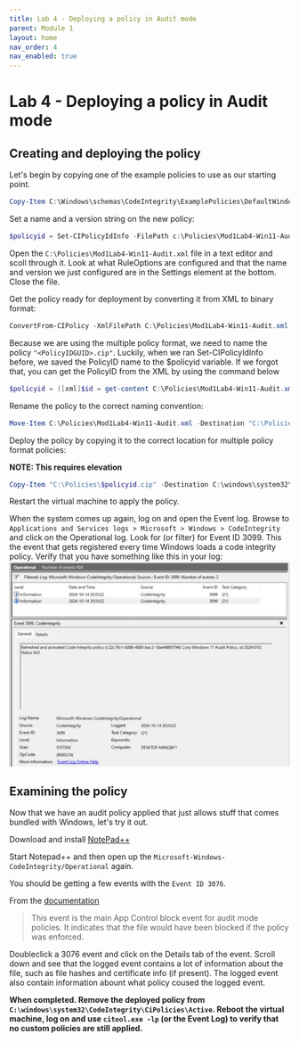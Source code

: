 ```yaml
---
title: Lab 4 - Deploying a policy in Audit mode
parent: Module 1
layout: home
nav_order: 4
nav_enabled: true
---
```


# Lab 4 - Deploying a policy in Audit mode


## Creating and deploying the policy

Let's begin by copying one of the example policies to use as our starting point.

```powershell
Copy-Item C:\Windows\schemas\CodeIntegrity\ExamplePolicies\DefaultWindows_Audit.xml c:\Policies\Mod1Lab4-Win11-Audit.xml -force
```

Set a name and a version string on the new policy:

```powershell
$policyid = Set-CIPolicyIdInfo -FilePath c:\Policies\Mod1Lab4-Win11-Audit.xml -PolicyName "Module 1 Lab 4 Windows 11 Audit Policy" -PolicyId "20241010" -ResetPolicyID
```

Open the `C:\Policies\Mod1Lab4-Win11-Audit.xml` file in a text editor and scoll through it. Look at what RuleOptions are configured and that the name and version we just configured are in the Settings element at the bottom. Close the file.



Get the policy ready for deployment by converting it from XML to binary format:

```powershell
ConvertFrom-CIPolicy -XmlFilePath C:\Policies\Mod1Lab4-Win11-Audit.xml -BinaryFilePath C:\Policies\Mod1Lab1-Win11-Audit.bin
```

Because we are using the multiple policy format, we need to name the policy `"<PolicyIDGUID>.cip"`. Luckily, when we ran Set-CIPolicyIdInfo before, we saved the PolicyID name to the $policyid variable. If we forgot that, you can get the PolicyID from the XML by using the command below

```powershell
$policyid = ([xml]$id = get-content C:\Policies\Mod1Lab4-Win11-Audit.xml).SiPolicy.PolicyID
```

Rename the policy to the correct naming convention:

```powershell
Move-Item C:\Policies\Mod1Lab4-Win11-Audit.xml -Destination "C:\Policies\$policyid.cip"
```


Deploy the policy by copying it to the correct location for multiple policy format policies:

**NOTE: This requires elevation**

```powershell
Copy-Item "C:\Policies\$policyid.cip" -Destination C:\windows\system32\CodeIntegrity\CiPolicies\Active
```

Restart the virtual machine to apply the policy.

When the system comes up again, log on and open the Event log. Browse to `Applications and Services logs > Microsoft > Windows > CodeIntegrity` and click on the Operational log. Look for (or filter) for Event ID 3099. This the event that gets registered every time Windows loads a code integrity policy. Verify that you have something like this in your log: 
![EventID 3988](/img/lab4-img1.jpg "EventID 3099")

## Examining the policy

Now that we have an audit policy applied that just allows stuff that comes bundled with Windows, let's try it out.

Download and install [NotePad++](https://notepad-plus-plus.org/downloads/)

Start Notepad++ and then open up the `Microsoft-Windows-CodeIntegrity/Operational` again.

You should be getting a few events with the `Event ID 3076`. 

From the [documentation](https://learn.microsoft.com/en-us/windows/security/application-security/application-control/app-control-for-business/operations/event-id-explanations)
>This event is the main App Control block event for audit mode policies. It indicates that the file would have been blocked if the policy was enforced.

Doubleclick a 3076 event and click on the Details tab of the event. Scroll down and see that the logged event contains a lot of information about the file, such as file hashes and certificate info (if present). The logged event also contain information abount what policy coused the logged event.

**When completed. Remove the deployed policy from `C:\windows\system32\CodeIntegrity\CiPolicies\Active`.
Reboot the virtual machine, log on and use `citool.exe -lp` (or the Event Log) to verify that no custom policies are still applied.**
